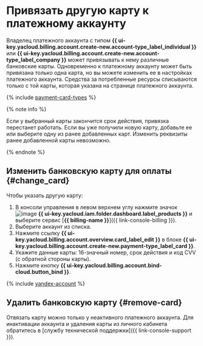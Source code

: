 # Привязать другую карту к платежному аккаунту

Владелец платежного аккаунта с типом **{{ ui-key.yacloud.billing.account.create-new.account-type_label_individual }}** или **{{ ui-key.yacloud.billing.account.create-new.account-type_label_company }}** может привязывать к нему различные банковские карты.
Одновременно к платежному аккаунту может быть привязана только одна карта, но вы можете изменить ее в настройках платежного аккаунта. 
Средства за потребленные ресурсы списываются только с той карты, которая указана на странице платежного аккаунта.

{% include [payment-card-types](../../_includes/billing/payment-card-types.md) %}

{% note info %}

Если у выбранный карты закончится срок действия, привязка перестанет работать. Если вы уже получили новую карту, добавьте ее или выберите одну из ранее добавленных карт. Изменить реквизиты ранее добавленной карты невозможно.

{% endnote %}

## Изменить банковскую карту для оплаты {#change_card}

Чтобы указать другую карту:
1. В консоли управления в левом верхнем углу нажмите значок ![image](../../_assets/console-icons/dots-9.svg) **{{ ui-key.yacloud.iam.folder.dashboard.label_products }}** и выберите сервис [**{{ billing-name }}**]({{ link-console-billing }}).
1. Выберите аккаунт из списка.
1. Нажмите ссылку **{{ ui-key.yacloud.billing.account.overview.card_label_edit }}** в блоке **{{ ui-key.yacloud.billing.account.create-new.payment-type_label_card }}**.
1. Укажите данные карты: 16-значный номер, срок действия и код CVV (с обратной стороны карты).
1. Нажмите кнопку **{{ ui-key.yacloud.billing.account.bind-cloud.button_bind }}**.

{% include [yandex-account](../_includes/payment-card-validation.md) %}

## Удалить банковскую карту {#remove-card}

Отвязать карту можно только у неактивного платежного аккаунта. 
Для инактивации аккаунта и удаления карты из личного кабинета обратитесь в [службу технической поддержки]({{ link-console-support }}).
